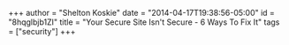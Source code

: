 +++
author = "Shelton Koskie"
date = "2014-04-17T19:38:56-05:00"
id = "8hqglbjb1ZI"
title = "Your Secure Site Isn't Secure - 6 Ways To Fix It"
tags = ["security"]
+++

